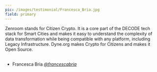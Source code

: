 ```yaml
---
pic: /images/testimonial/Francesca_Bria.jpg
field: primary
---
```

Zenroom stands for Citizen Crypto. It is a core part of the DECODE tech stack for Smart Cities and makes it easy to understand the complexity of data transformation while being compatible with any platform, including Legacy Infrastructure. Dyne.org makes Crypto for Citizens and makes it Open Source.
<br/>
<br/>
- Francesca Bria _[@francescabria](https://twitter/@francescabria)_


